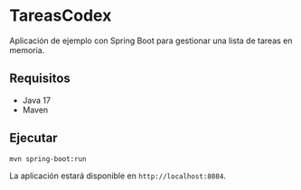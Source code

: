 # TareasCodex

Aplicación de ejemplo con Spring Boot para gestionar una lista de tareas en memoria.

## Requisitos
- Java 17
- Maven

## Ejecutar

```bash
mvn spring-boot:run
```

La aplicación estará disponible en `http://localhost:8084`.
